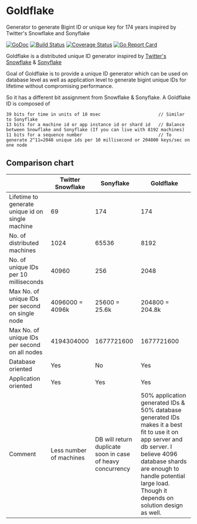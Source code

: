 # Goldflake
Generator to generate Bigint ID or unique key for 174 years inspired by Twitter's Snowflake and Sonyflake


[![GoDoc](https://godoc.org/github.com/AmreeshTyagi/goldflake?status.svg)](http://godoc.org/github.com/AmreeshTyagi/goldflake)
[![Build Status](https://travis-ci.org/AmreeshTyagi/goldflake.svg?branch=master)](https://travis-ci.org/AmreeshTyagi/goldflake)
[![Coverage Status](https://coveralls.io/repos/AmreeshTyagi/goldflake/badge.svg?branch=master&service=github)](https://coveralls.io/github/AmreeshTyagi/goldflake?branch=master)
[![Go Report Card](https://goreportcard.com/badge/github.com/AmreeshTyagi/goldflake)](https://goreportcard.com/report/github.com/AmreeshTyagi/goldflake)

Goldflake is a distributed unique ID generator inspired by [Twitter's Snowflake](https://blog.twitter.com/2010/announcing-snowflake) & [Sonyflake](https://github.com/sony/sonyflake)

Goal of Goldflake is to provide a unique ID generator which can be used on database level as well as application level to generate bigint unique IDs for lifetime without compromising performance.

So it has a different bit assignment from Snowflake & Sonyflake.
A Goldflake ID is composed of

    39 bits for time in units of 10 msec                      // Similar to Sonyflake
    13 bits for a machine id or app instance id or shard id   // Balance between Snowflake and Sonyflake (If you can live with 8192 machines)
    11 bits for a sequence number                             // To generate 2^11=2048 unique ids per 10 millisecond or 204800 keys/sec on one node
    
## Comparison chart
|                                                  	| Twitter Snowflake       	| Sonyflake                                                   	| Goldflake                                                                                                                                                                                                                                       	|
|--------------------------------------------------	|-------------------------	|-------------------------------------------------------------	|-------------------------------------------------------------------------------------------------------------------------------------------------------------------------------------------------------------------------------------------------	|
| Lifetime to generate unique id on single machine 	| 69                      	| 174                                                         	| 174                                                                                                                                                                                                                                             	|
| No. of distributed machines                      	| 1024                    	| 65536                                                       	| 8192                                                                                                                                                                                                                                            	|
| No. of unique IDs per 10 milliseconds            	| 40960                   	| 256                                                         	| 2048                                                                                                                                                                                                                                            	|
| Max No. of unique IDs per second on single node  	| 4096000 = 4096k         	| 25600 = 25.6k                                               	| 204800 = 204.8k                                                                                                                                                                                                                                 	|
| Max No. of unique IDs per second on all nodes    	| 4194304000              	| 1677721600                                                  	| 1677721600                                                                                                                                                                                                                                      	|
| Database oriented                                	| Yes                     	| No                                                          	| Yes                                                                                                                                                                                                                                             	|
| Application oriented                             	| Yes                     	| Yes                                                         	| Yes                                                                                                                                                                                                                                             	|
| Comment                                          	| Less number of machines 	| DB will return duplicate soon in  case of heavy concurrency 	| 50% application generated IDs & 50% database generated IDs makes it a best fit to use it on app server and db server.  I believe 4096 database shards are enough to handle potential large load. Though it depends on solution design as well.  	|
